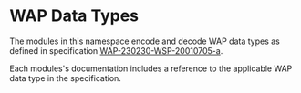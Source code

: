 # WAP Data Types

The modules in this namespace encode and decode WAP data types
as defined in specification [WAP-230230-WSP-20010705-a](http://www.openmobilealliance.org/tech/affiliates/wap/wap-230-wsp-20010705-a.pdf).

Each modules's documentation includes a reference to the applicable WAP data type in the specification.
